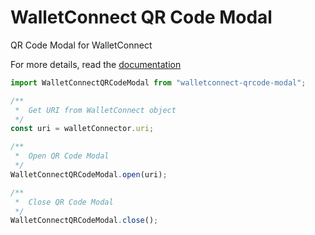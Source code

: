 # WalletConnect QR Code Modal

QR Code Modal for WalletConnect

For more details, read the [documentation](https://docs.walletconnect.org)

```js
import WalletConnectQRCodeModal from "walletconnect-qrcode-modal";

/**
 *  Get URI from WalletConnect object
 */
const uri = walletConnector.uri;

/**
 *  Open QR Code Modal
 */
WalletConnectQRCodeModal.open(uri);

/**
 *  Close QR Code Modal
 */
WalletConnectQRCodeModal.close();
```
